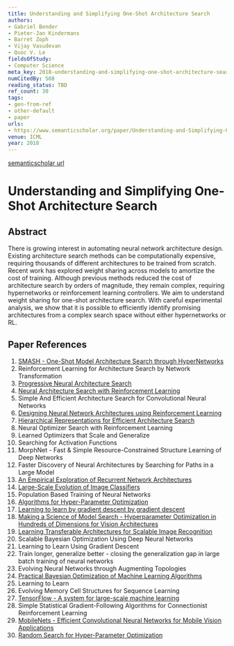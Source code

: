 ```yaml
---
title: Understanding and Simplifying One-Shot Architecture Search
authors:
- Gabriel Bender
- Pieter-Jan Kindermans
- Barret Zoph
- Vijay Vasudevan
- Quoc V. Le
fieldsOfStudy:
- Computer Science
meta_key: 2018-understanding-and-simplifying-one-shot-architecture-search
numCitedBy: 508
reading_status: TBD
ref_count: 30
tags:
- gen-from-ref
- other-default
- paper
urls:
- https://www.semanticscholar.org/paper/Understanding-and-Simplifying-One-Shot-Architecture-Bender-Kindermans/45b7b5514a65126d39a51d5a68da53e7aa244c1f?sort=total-citations
venue: ICML
year: 2018
---
```


[semanticscholar url](https://www.semanticscholar.org/paper/Understanding-and-Simplifying-One-Shot-Architecture-Bender-Kindermans/45b7b5514a65126d39a51d5a68da53e7aa244c1f?sort=total-citations)

# Understanding and Simplifying One-Shot Architecture Search

## Abstract

There is growing interest in automating neural network architecture design. Existing architecture search methods can be computationally expensive, requiring thousands of different architectures to be trained from scratch. Recent work has explored weight sharing across models to amortize the cost of training. Although previous methods reduced the cost of architecture search by orders of magnitude, they remain complex, requiring hypernetworks or reinforcement learning controllers. We aim to understand weight sharing for one-shot architecture search. With careful experimental analysis, we show that it is possible to efficiently identify promising architectures from a complex search space without either hypernetworks or RL.

## Paper References

1. [SMASH - One-Shot Model Architecture Search through HyperNetworks](2018-smash-one-shot-model-architecture-search-through-hypernetworks.md)
2. Reinforcement Learning for Architecture Search by Network Transformation
3. [Progressive Neural Architecture Search](2018-progressive-neural-architecture-search.md)
4. [Neural Architecture Search with Reinforcement Learning](2017-neural-architecture-search-with-reinforcement-learning.md)
5. Simple And Efficient Architecture Search for Convolutional Neural Networks
6. [Designing Neural Network Architectures using Reinforcement Learning](2017-designing-neural-network-architectures-using-reinforcement-learning.md)
7. [Hierarchical Representations for Efficient Architecture Search](2018-hierarchical-representations-for-efficient-architecture-search.md)
8. Neural Optimizer Search with Reinforcement Learning
9. Learned Optimizers that Scale and Generalize
10. Searching for Activation Functions
11. MorphNet - Fast & Simple Resource-Constrained Structure Learning of Deep Networks
12. Faster Discovery of Neural Architectures by Searching for Paths in a Large Model
13. [An Empirical Exploration of Recurrent Network Architectures](2015-an-empirical-exploration-of-recurrent-network-architectures.md)
14. [Large-Scale Evolution of Image Classifiers](2017-large-scale-evolution-of-image-classifiers.md)
15. Population Based Training of Neural Networks
16. [Algorithms for Hyper-Parameter Optimization](2011-algorithms-for-hyper-parameter-optimization.md)
17. [Learning to learn by gradient descent by gradient descent](2016-learning-to-learn-by-gradient-descent-by-gradient-descent.md)
18. [Making a Science of Model Search - Hyperparameter Optimization in Hundreds of Dimensions for Vision Architectures](2013-making-a-science-of-model-search-hyperparameter-optimization-in-hundreds-of-dimensions-for-vision-architectures.md)
19. [Learning Transferable Architectures for Scalable Image Recognition](2018-learning-transferable-architectures-for-scalable-image-recognition.md)
20. Scalable Bayesian Optimization Using Deep Neural Networks
21. Learning to Learn Using Gradient Descent
22. Train longer, generalize better - closing the generalization gap in large batch training of neural networks
23. Evolving Neural Networks through Augmenting Topologies
24. [Practical Bayesian Optimization of Machine Learning Algorithms](2012-practical-bayesian-optimization-of-machine-learning-algorithms.md)
25. Learning to Learn
26. Evolving Memory Cell Structures for Sequence Learning
27. [TensorFlow - A system for large-scale machine learning](2016-tensorflow.md)
28. Simple Statistical Gradient-Following Algorithms for Connectionist Reinforcement Learning
29. [MobileNets - Efficient Convolutional Neural Networks for Mobile Vision Applications](2017-mobilenets-efficient-convolutional-neural-networks-for-mobile-vision-applications.md)
30. [Random Search for Hyper-Parameter Optimization](2012-random-search-for-hyper-parameter-optimization.md)
